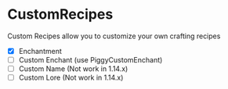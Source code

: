 # CustomRecipes

Custom Recipes allow you to customize your own crafting recipes

- [x] Enchantment
- [ ] Custom Enchant (use PiggyCustomEnchant)
- [ ] Custom Name (Not work in 1.14.x)
- [ ] Custom Lore (Not work in 1.14.x)
